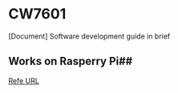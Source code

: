 # CW7601
[Document] Software development guide in brief


## Works on Rasperry Pi##
  [Refe URL](https://github.com/AcSiP/CW7601/blob/master/Read_Me/For_Rasperry_Pi.md)

